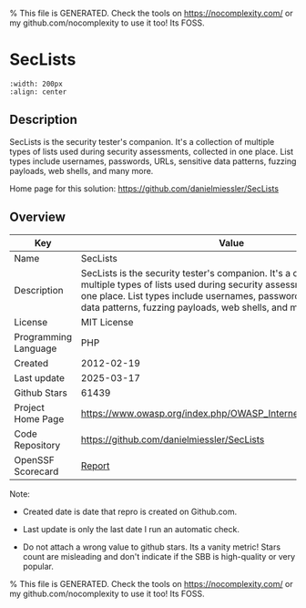 
% This file is GENERATED. Check the tools on https://nocomplexity.com/ or my github.com/nocomplexity to use it too! Its FOSS. 

# SecLists


```{image} https://github.com/danielmiessler/SecLists/raw/master/SecLists.png 
:width: 200px 
:align: center 
```

## Description 

SecLists is the security tester's companion. It's a collection of multiple types of lists used during security assessments, collected in one place. List types include usernames, passwords, URLs, sensitive data patterns, fuzzing payloads, web shells, and many more. 

Home page for this solution: https://github.com/danielmiessler/SecLists 

## Overview 

| Key | Value |
| --- | --- |
| Name | SecLists |
| Description | SecLists is the security tester's companion. It's a collection of multiple types of lists used during security assessments, collected in one place. List types include usernames, passwords, URLs, sensitive data patterns, fuzzing payloads, web shells, and many more. |
| License | MIT License |
| Programming Language | PHP |
| Created | 2012-02-19 |
| Last update | 2025-03-17 |
| Github Stars | 61439 |
| Project Home Page | https://www.owasp.org/index.php/OWASP_Internet_of_Things_Project |
| Code Repository | https://github.com/danielmiessler/SecLists |
| OpenSSF Scorecard | [Report](https://securityscorecards.dev/viewer/?uri=github.com/danielmiessler/SecLists) |

Note:
 - Created date is date that repro is created on Github.com. 

- Last update is only the last date I run an automatic check. 

- Do not attach a wrong value to github stars. Its a vanity metric! Stars count are misleading and 
don't indicate if the SBB is high-quality or very popular.

% This file is GENERATED. Check the tools on https://nocomplexity.com/ or my github.com/nocomplexity to use it too! Its FOSS. 

